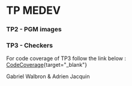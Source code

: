 # TP MEDEV 

### TP2 - PGM images

### TP3 - Checkers 

For code coverage of TP3 follow the link below :
[CodeCoverage](https://gabrielwal.github.io/MEDEV_TP/MEDEV_TP3/user_result/){target="_blank"}

Gabriel Walbron & Adrien Jacquin
